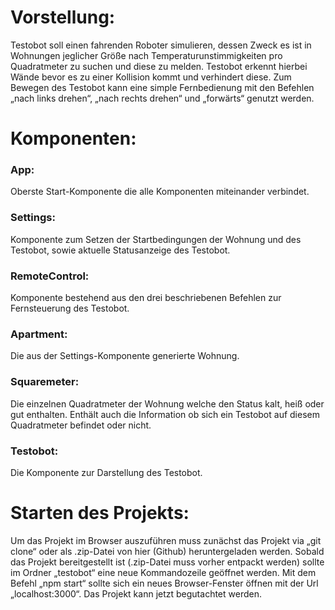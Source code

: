 # Vorstellung:
Testobot soll einen fahrenden Roboter simulieren, dessen Zweck es ist in Wohnungen jeglicher Größe nach Temperaturunstimmigkeiten pro Quadratmeter zu suchen und diese zu melden. Testobot erkennt hierbei Wände bevor es zu einer Kollision kommt und verhindert diese. Zum Bewegen des Testobot kann eine simple Fernbedienung mit den Befehlen „nach links drehen“, „nach rechts drehen“ und „forwärts“ genutzt werden.

# Komponenten:
### App:
Oberste Start-Komponente die alle Komponenten miteinander verbindet.

### Settings:
Komponente zum Setzen der Startbedingungen der Wohnung und des Testobot, sowie aktuelle Statusanzeige des Testobot.

### RemoteControl:
Komponente bestehend aus den drei beschriebenen Befehlen zur Fernsteuerung des Testobot.

### Apartment:
Die aus der Settings-Komponente generierte Wohnung.

### Squaremeter:
Die einzelnen Quadratmeter der Wohnung welche den Status kalt, heiß oder gut enthalten. Enthält auch die Information ob sich ein Testobot auf diesem Quadratmeter befindet oder nicht.

### Testobot:
Die Komponente zur Darstellung des Testobot.

# Starten des Projekts:
Um das Projekt im Browser auszuführen muss zunächst das Projekt via „git clone“ oder als .zip-Datei von hier (Github) heruntergeladen werden. Sobald das Projekt bereitgestellt ist (.zip-Datei muss vorher entpackt werden) sollte im Ordner „testobot“ eine neue Kommandozeile geöffnet werden. Mit dem Befehl „npm start“ sollte sich ein neues Browser-Fenster öffnen mit der Url „localhost:3000“. Das Projekt kann jetzt begutachtet werden.